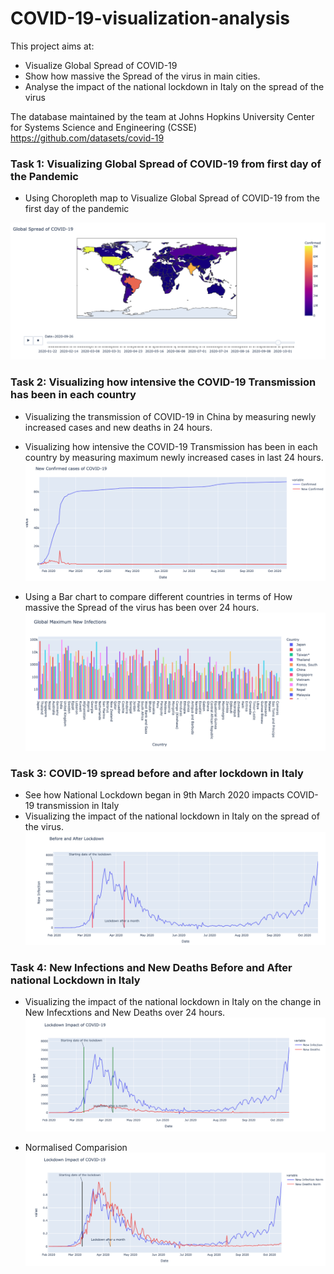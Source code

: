 
# COVID-19-visualization-analysis
 
This project aims at:

* Visualize Global Spread of COVID-19 
* Show how massive the Spread of the virus in main cities.
* Analyse the impact of the national lockdown in Italy on the spread of the virus
 
The database maintained by the team at Johns Hopkins University Center for Systems Science and Engineering (CSSE) 
https://github.com/datasets/covid-19


### Task 1: Visualizing Global Spread of COVID-19 from first day of the Pandemic

* Using Choropleth map to Visualize Global Spread of COVID-19 from the first day of the pandemic

![1](https://github.com/tsheng0315/Projects-on-CV/blob/main/COVID-19-visualization-analysis/graph/Global%20Spread%20of%20COVID-19.png)
### Task 2: Visualizing how intensive the COVID-19 Transmission has been in each country

* Visualizing the transmission of COVID-19 in China by measuring newly increased cases and new deaths in 24 hours.
* Visualizing how intensive the COVID-19 Transmission has been in each country by measuring maximum newly increased cases in last 24 hours.
![](https://github.com/tsheng0315/Projects-on-CV/blob/main/COVID-19-visualization-analysis/graph/New%20Confirmed%20cases%20of%20COVID-19.png)

* Using a Bar chart to compare different countries in terms of How massive the Spread of the virus has been over 24 hours.
![](https://github.com/tsheng0315/Projects-on-CV/blob/main/COVID-19-visualization-analysis/graph/Global%20Maximum%20New%20Infections.png)

### Task 3: COVID-19 spread before and after lockdown in Italy

* See how National Lockdown began in 9th March 2020 impacts COVID-19 transmission in Italy
* Visualizing the impact of the national lockdown in Italy on the spread of the virus.
![](https://github.com/tsheng0315/Projects-on-CV/blob/main/COVID-19-visualization-analysis/graph/New%20Infections%20before%20and%20after%20Lockdown.png)

### Task 4: New Infections and New Deaths Before and After national Lockdown in Italy

* Visualizing the impact of the national lockdown in Italy on the change in New Infecxtions and New Deaths over 24 hours.
![](https://github.com/tsheng0315/Projects-on-CV/blob/main/COVID-19-visualization-analysis/graph/Lockdown%20impacts%20of%20COVID-19.png)

* Normalised Comparision
![](https://github.com/tsheng0315/Projects-on-CV/blob/main/COVID-19-visualization-analysis/graph/Locdown%20Impoacts%20of%20COVID-19.png)
